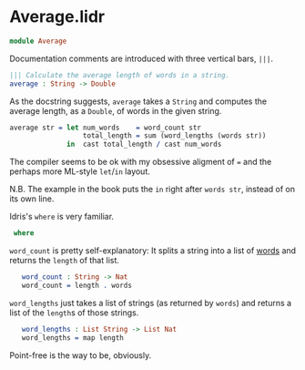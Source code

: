 Average.lidr
============

```idris
module Average
```

Documentation comments are introduced with three vertical bars, `|||`.

```idris
||| Calculate the average length of words in a string.
average : String -> Double
```

As the docstring suggests, `average` takes a `String` and computes the average length, as a `Double`, of words in the given string.

```idris
average str = let num_words    = word_count str
                  total_length = sum (word_lengths (words str))
              in  cast total_length / cast num_words
```

The compiler seems to be ok with my obsessive aligment of `=` and the perhaps more ML-style `let`/`in` layout.

N.B. The example in the book puts the `in` right after `words str`, instead of on its own line.

Idris's `where` is very familiar.

```idris
 where
```

`word_count` is pretty self-explanatory: It splits a string into a list of [words](http://www.idris-lang.org/docs/current/prelude_doc/docs/Prelude.Strings.html#Prelude.Strings.words) and returns the `length` of that list.

```idris
   word_count : String -> Nat
   word_count = length . words
```

`word_lengths` just takes a list of strings (as returned by `words`) and returns a list of the `length`s of those strings.

```idris
   word_lengths : List String -> List Nat
   word_lengths = map length
```

Point-free is the way to be, obviously.
